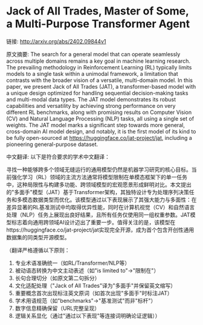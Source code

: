 # Jack of All Trades, Master of Some, a Multi-Purpose Transformer Agent

链接: http://arxiv.org/abs/2402.09844v1

原文摘要:
The search for a general model that can operate seamlessly across multiple
domains remains a key goal in machine learning research. The prevailing
methodology in Reinforcement Learning (RL) typically limits models to a single
task within a unimodal framework, a limitation that contrasts with the broader
vision of a versatile, multi-domain model. In this paper, we present Jack of
All Trades (JAT), a transformer-based model with a unique design optimized for
handling sequential decision-making tasks and multi-modal data types. The JAT
model demonstrates its robust capabilities and versatility by achieving strong
performance on very different RL benchmarks, along with promising results on
Computer Vision (CV) and Natural Language Processing (NLP) tasks, all using a
single set of weights. The JAT model marks a significant step towards more
general, cross-domain AI model design, and notably, it is the first model of
its kind to be fully open-sourced at https://huggingface.co/jat-project/jat,
including a pioneering general-purpose dataset.

中文翻译:
以下是符合要求的学术中文翻译：

寻找一种能够跨多个领域无缝运行的通用模型仍然是机器学习研究的核心目标。当前强化学习（RL）领域的主流方法通常将模型限制在单模态框架下的单一任务中，这种局限性与构建多功能、跨领域模型的宏观愿景形成鲜明对比。本文提出的"多面手"模型（JAT）基于Transformer架构，其独特设计专为处理序列决策任务和多模态数据类型而优化。该模型通过以下表现展示了其强大能力与多面性：在差异显著的RL基准测试中均取得优异性能，同时在计算机视觉（CV）和自然语言处理（NLP）任务上展现出良好结果，且所有任务仅使用同一组权重参数。JAT模型标志着向通用跨领域AI设计迈出了重要一步。值得关注的是，该模型在https://huggingface.co/jat-project/jat实现完全开源，成为首个包含开创性通用数据集的同类型开源模型。

（翻译严格遵循以下原则：
1. 专业术语准确统一（如RL/Transformer/NLP等）
2. 被动语态转换为中文主动表述（如"is limited to"→"限制在"）
3. 长句合理切分（如原文第二句拆分）
4. 文化适配处理（"Jack of All Trades"译为"多面手"并保留英文缩写）
5. 重要概念首次出现标注英文原词（如首次出现"多面手"时标注JAT）
6. 学术用语规范（如"benchmarks"→"基准测试"而非"标杆"）
7. 数字信息精确保留（URL完整呈现）
8. 逻辑关系显化（通过"通过以下表现"等连接词明确论证逻辑））
